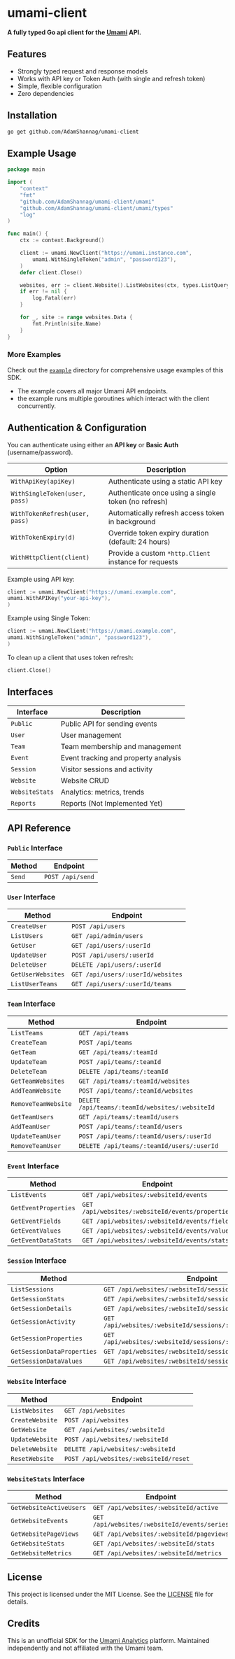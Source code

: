 # umami-client

**A fully typed Go api client for the [Umami](https://umami.is) API.**

## Features

- Strongly typed request and response models
- Works with API key or Token Auth (with single and refresh token)
- Simple, flexible configuration
- Zero dependencies

## Installation

```bash
go get github.com/AdamShannag/umami-client
````

## Example Usage

```go
package main

import (
	"context"
	"fmt"
	"github.com/AdamShannag/umami-client/umami"
	"github.com/AdamShannag/umami-client/umami/types"
	"log"
)

func main() {
	ctx := context.Background()

	client := umami.NewClient("https://umami.instance.com",
		umami.WithSingleToken("admin", "password123"),
	)
	defer client.Close()

	websites, err := client.Website().ListWebsites(ctx, types.ListQueryParams{})
	if err != nil {
		log.Fatal(err)
	}

	for _, site := range websites.Data {
		fmt.Println(site.Name)
	}
}

```

### More Examples

Check out the [`example`](./example) directory for comprehensive usage examples of this SDK.

* The example covers all major Umami API endpoints.
* the example runs multiple goroutines which interact with the client concurrently.

## Authentication & Configuration

You can authenticate using either an **API key** or **Basic Auth** (username/password).

| Option                         | Description                                           |
|--------------------------------|-------------------------------------------------------|
| `WithApiKey(apiKey)`           | Authenticate using a static API key                   |
| `WithSingleToken(user, pass)`  | Authenticate once using a single token (no refresh)   |
| `WithTokenRefresh(user, pass)` | Automatically refresh access token in background      |
| `WithTokenExpiry(d)`           | Override token expiry duration (default: 24 hours)    |
| `WithHttpClient(client)`       | Provide a custom `*http.Client` instance for requests |

Example using API key:

```go
client := umami.NewClient("https://umami.example.com",
umami.WithAPIKey("your-api-key"),
)
```

Example using Single Token:

```go
client := umami.NewClient("https://umami.example.com",
umami.WithSingleToken("admin", "password123"),
)
```

To clean up a client that uses token refresh:

```go
client.Close()
```

## Interfaces

| Interface      | Description                          |
|----------------|--------------------------------------|
| `Public`       | Public API for sending events        |
| `User`         | User management                      |
| `Team`         | Team membership and management       |
| `Event`        | Event tracking and property analysis |
| `Session`      | Visitor sessions and activity        |
| `Website`      | Website CRUD                         |
| `WebsiteStats` | Analytics: metrics, trends           |
| `Reports`      | Reports (Not Implemented Yet)        |

## API Reference

### `Public` Interface

| Method | Endpoint         |
|--------|------------------|
| `Send` | `POST /api/send` |

### `User` Interface

| Method            | Endpoint                          |
|-------------------|-----------------------------------|
| `CreateUser`      | `POST /api/users`                 |
| `ListUsers`       | `GET /api/admin/users`            |
| `GetUser`         | `GET /api/users/:userId`          |
| `UpdateUser`      | `POST /api/users/:userId`         |
| `DeleteUser`      | `DELETE /api/users/:userId`       |
| `GetUserWebsites` | `GET /api/users/:userId/websites` |
| `ListUserTeams`   | `GET /api/users/:userId/teams`    |

### `Team` Interface

| Method              | Endpoint                                        |
|---------------------|-------------------------------------------------|
| `ListTeams`         | `GET /api/teams`                                |
| `CreateTeam`        | `POST /api/teams`                               |
| `GetTeam`           | `GET /api/teams/:teamId`                        |
| `UpdateTeam`        | `POST /api/teams/:teamId`                       |
| `DeleteTeam`        | `DELETE /api/teams/:teamId`                     |
| `GetTeamWebsites`   | `GET /api/teams/:teamId/websites`               |
| `AddTeamWebsite`    | `POST /api/teams/:teamId/websites`              |
| `RemoveTeamWebsite` | `DELETE /api/teams/:teamId/websites/:websiteId` |
| `GetTeamUsers`      | `GET /api/teams/:teamId/users`                  |
| `AddTeamUser`       | `POST /api/teams/:teamId/users`                 |
| `UpdateTeamUser`    | `POST /api/teams/:teamId/users/:userId`         |
| `RemoveTeamUser`    | `DELETE /api/teams/:teamId/users/:userId`       |

### `Event` Interface

| Method               | Endpoint                                         |
|----------------------|--------------------------------------------------|
| `ListEvents`         | `GET /api/websites/:websiteId/events`            |
| `GetEventProperties` | `GET /api/websites/:websiteId/events/properties` |
| `GetEventFields`     | `GET /api/websites/:websiteId/events/fields`     |
| `GetEventValues`     | `GET /api/websites/:websiteId/events/values`     |
| `GetEventDataStats`  | `GET /api/websites/:websiteId/events/stats`      |

### `Session` Interface

| Method                     | Endpoint                                                      |
|----------------------------|---------------------------------------------------------------|
| `ListSessions`             | `GET /api/websites/:websiteId/sessions`                       |
| `GetSessionStats`          | `GET /api/websites/:websiteId/sessions/stats`                 |
| `GetSessionDetails`        | `GET /api/websites/:websiteId/sessions/:sessionId`            |
| `GetSessionActivity`       | `GET /api/websites/:websiteId/sessions/:sessionId/activity`   |
| `GetSessionProperties`     | `GET /api/websites/:websiteId/sessions/:sessionId/properties` |
| `GetSessionDataProperties` | `GET /api/websites/:websiteId/sessions/data/properties`       |
| `GetSessionDataValues`     | `GET /api/websites/:websiteId/sessions/data/values`           |

### `Website` Interface

| Method          | Endpoint                              |
|-----------------|---------------------------------------|
| `ListWebsites`  | `GET /api/websites`                   |
| `CreateWebsite` | `POST /api/websites`                  |
| `GetWebsite`    | `GET /api/websites/:websiteId`        |
| `UpdateWebsite` | `POST /api/websites/:websiteId`       |
| `DeleteWebsite` | `DELETE /api/websites/:websiteId`     |
| `ResetWebsite`  | `POST /api/websites/:websiteId/reset` |

### `WebsiteStats` Interface

| Method                  | Endpoint                                     |
|-------------------------|----------------------------------------------|
| `GetWebsiteActiveUsers` | `GET /api/websites/:websiteId/active`        |
| `GetWebsiteEvents`      | `GET /api/websites/:websiteId/events/series` |
| `GetWebsitePageViews`   | `GET /api/websites/:websiteId/pageviews`     |
| `GetWebsiteStats`       | `GET /api/websites/:websiteId/stats`         |
| `GetWebsiteMetrics`     | `GET /api/websites/:websiteId/metrics`       |

## License

This project is licensed under the MIT License. See the [LICENSE](./LICENSE) file for details.

## Credits

This is an unofficial SDK for the [Umami Analytics](https://github.com/umami-software/umami) platform.
Maintained independently and not affiliated with the Umami team.
